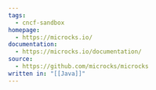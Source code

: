 ```yaml
---
tags:
  - cncf-sandbox
homepage:
  - https://microcks.io/
documentation:
  - https://microcks.io/documentation/
source:
  - https://github.com/microcks/microcks
written in: "[[Java]]"
---
```

